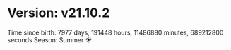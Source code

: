 # Version: v21.10.2
Time since birth: 7977 days, 191448 hours, 11486880 minutes, 689212800 seconds
Season: Summer ☀️
